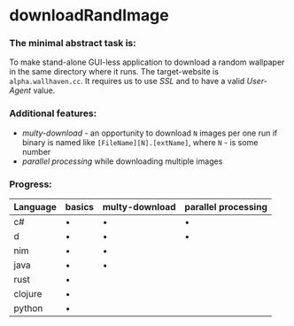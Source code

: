 # downloadRandImage 

### The minimal abstract task is:
To make stand-alone GUI-less application to download a random wallpaper in the same directory where it runs. The target-website is `alpha.wallhaven.cc`. It requires us to use *SSL* and to have a valid *User-Agent* value.

### Additional features:
  - *multy-download* - an opportunity to download `N` images per one run if binary is named like `[FileName][N].[extName]`, where `N` - is some number
  - *parallel processing* while downloading multiple images

### Progress:

| Language | basics | multy-download | parallel processing |
| -------- | ------ | -------------- | ------------------- |
| c#       | •      | •              | •                   |
| d        | •      | •              | •                   |
| nim      | •      | •              |                     |
| java     | •      | •              |                     |
| rust     | •      |                |                     |
| clojure  | •      |                |                     |
| python   | •      |                |                     |
